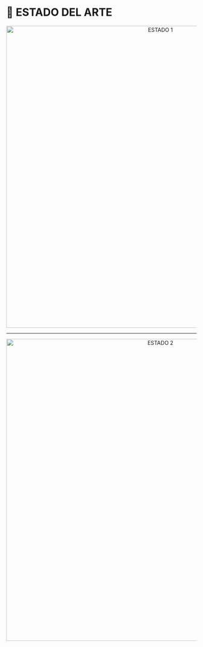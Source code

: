 # 🧠 ESTADO DEL ARTE

<p align="center">
  <img src="../imagenes/estado_arte_1.jpg" alt="ESTADO 1" width="800">
</p>

---

<p align="center">
  <img src="../imagenes/estado_arte_2.jpg" alt="ESTADO 2" width="800">
</p>



